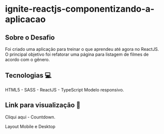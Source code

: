 # ignite-reactjs-componentizando-a-aplicacao

## Sobre o Desafio ##

Foi criado uma aplicação para treinar o que aprendeu até agora no ReactJS. 
O principal objetivo foi refatorar uma página para listagem de filmes de acordo com o gênero.

<h2>Tecnologias 💻 </h2>

HTML5 - SASS - ReactJS - TypeScript
Modelo responsivo.

<h2>Link para visualização 🔗 </h2>

Cliqui aqui - Countdown.

Layout Mobile e Desktop
